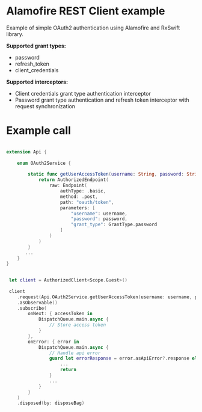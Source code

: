 # Alamofire REST Client example

Example of simple OAuth2 authentication using Alamofire and RxSwift library.

**Supported grant types:**

- password
- refresh_token
- client_credentials

**Supported interceptors:**

- Client credentials grant type authentication interceptor
- Password grant type authentication and refresh token interceptor with request synchronization

# Example call

```swift

extension Api {
    
    enum OAuth2Service {
                
        static func getUserAccessToken(username: String, password: String) -> AuthorizedEndpoint<Scope.Guest, UserAccessToken> {
            return AuthorizedEndpoint(
                raw: Endpoint(
                    authType: .basic,
                    method: .post,
                    path: "oauth/token",
                    parameters: [
                        "username": username,
                        "password": password,
                        "grant_type": GrantType.password
                    ]
                )
            )
        }
       ...
    }
}
```
```swift
 
 let client = AuthorizedClient<Scope.Guest>()
 
 client
    .request(Api.OAuth2Service.getUserAccessToken(username: username, password: password))
    .asObservable()
    .subscribe(
        onNext: { accessToken in
            DispatchQueue.main.async {
                // Store access token
            }
        },
        onError: { error in
            DispatchQueue.main.async {
                // Handle api error
                guard let errorResponse = error.asApiError?.response else {  
                    ...
                    return
                }
                ...
            }
        }
    )
    .disposed(by: disposeBag)
```

